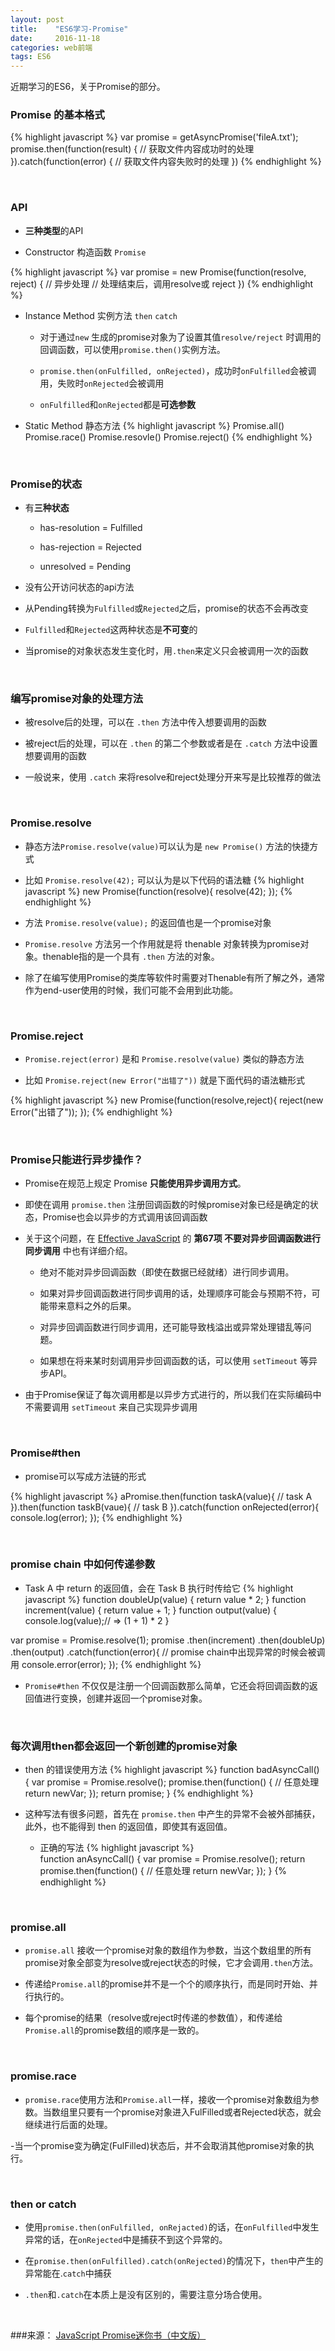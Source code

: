```yaml
---
layout: post
title:    "ES6学习-Promise"
date:     2016-11-18
categories: web前端
tags: ES6
---
```


近期学习的ES6，关于Promise的部分。

<!-- more -->

### Promise 的基本格式

{% highlight javascript %}
var promise = getAsyncPromise('fileA.txt');
promise.then(function(result) {
    // 获取文件内容成功时的处理
}).catch(function(error) {
    // 获取文件内容失败时的处理
})
{% endhighlight %}

<br>

### API
- **三种类型**的API

- Constructor 构造函数 `Promise`

{% highlight javascript %}
var promise = new Promise(function(resolve, reject) {
    // 异步处理
    // 处理结束后，调用resolve或 reject
})
{% endhighlight %}

- Instance Method 实例方法 `then` `catch`

    - 对于通过`new` 生成的promise对象为了设置其值`resolve/reject`
    时调用的回调函数，可以使用`promise.then()`实例方法。

    - `promise.then(onFulfilled, onRejected)`，成功时`onFulfilled`会被调用，失败时`onRejected`会被调用

    - `onFulfilled`和`onRejected`都是**可选参数**

- Static Method 静态方法
{% highlight javascript %}
Promise.all()
Promise.race()
Promise.resovle()
Promise.reject() 
{% endhighlight %}

<br>

### Promise的状态
- 有**三种状态**
    - has-resolution = Fulfilled

    - has-rejection = Rejected

    - unresolved = Pending

- 没有公开访问状态的api方法

- 从Pending转换为`Fulfilled`或`Rejected`之后，promise的状态不会再改变

- `Fulfilled`和`Rejected`这两种状态是**不可变**的

- 当promise的对象状态发生变化时，用`.then`来定义只会被调用一次的函数
 
<br>

### 编写promise对象的处理方法
- 被resolve后的处理，可以在 `.then` 方法中传入想要调用的函数

- 被reject后的处理，可以在 `.then` 的第二个参数或者是在 `.catch` 方法中设置想要调用的函数

- 一般说来，使用 `.catch` 来将resolve和reject处理分开来写是比较推荐的做法
 
 
<br>

### Promise.resolve
- 静态方法`Promise.resolve(value)`可以认为是 `new Promise()` 方法的快捷方式

- 比如 `Promise.resolve(42);` 可以认为是以下代码的语法糖
{% highlight javascript %}
new Promise(function(resolve){
    resolve(42);
});
{% endhighlight %}

- 方法 `Promise.resolve(value);` 的返回值也是一个promise对象

- `Promise.resolve` 方法另一个作用就是将 thenable 对象转换为promise对象。thenable指的是一个具有 `.then` 方法的对象。

- 除了在编写使用Promise的类库等软件时需要对Thenable有所了解之外，通常作为end-user使用的时候，我们可能不会用到此功能。
 
<br>

### Promise.reject
- `Promise.reject(error)` 是和 `Promise.resolve(value)` 类似的静态方法

- 比如 `Promise.reject(new Error("出错了"))` 就是下面代码的语法糖形式

{% highlight javascript %}
new Promise(function(resolve,reject){
    reject(new Error("出错了"));
});
{% endhighlight %}
 
<br>

### Promise只能进行异步操作？

- Promise在规范上规定 Promise **只能使用异步调用方式**。

- 即使在调用 `promise.then` 注册回调函数的时候promise对象已经是确定的状态，Promise也会以异步的方式调用该回调函数

- 关于这个问题，在 [Effective JavaScript](http://effectivejs.com/) 的 **第67项 不要对异步回调函数进行同步调用** 中也有详细介绍。

    - 绝对不能对异步回调函数（即使在数据已经就绪）进行同步调用。

    - 如果对异步回调函数进行同步调用的话，处理顺序可能会与预期不符，可能带来意料之外的后果。

    - 对异步回调函数进行同步调用，还可能导致栈溢出或异常处理错乱等问题。

    - 如果想在将来某时刻调用异步回调函数的话，可以使用 `setTimeout` 等异步API。

- 由于Promise保证了每次调用都是以异步方式进行的，所以我们在实际编码中不需要调用 `setTimeout` 来自己实现异步调用
 
<br>

### Promise#then
- promise可以写成方法链的形式

{% highlight javascript %}
aPromise.then(function taskA(value){
    // task A
}).then(function taskB(vaue){
    // task B
}).catch(function onRejected(error){
    console.log(error);
});
{% endhighlight %}
 
 
 
<br>

### promise chain 中如何传递参数
- Task A 中 return 的返回值，会在 Task B 执行时传给它
{% highlight javascript %}
function doubleUp(value) {
    return value * 2;
}
function increment(value) {
    return value + 1;
}
function output(value) {
    console.log(value);// => (1 + 1) * 2
}

var promise = Promise.resolve(1);
promise
.then(increment)
.then(doubleUp)
.then(output)
.catch(function(error){
    // promise chain中出现异常的时候会被调用
    console.error(error);
});
{% endhighlight %}
- `Promise#then` 不仅仅是注册一个回调函数那么简单，它还会将回调函数的返回值进行变换，创建并返回一个promise对象。
 
<br>

### 每次调用then都会返回一个新创建的promise对象
- then 的错误使用方法
{% highlight javascript %}
function badAsyncCall() {
    var promise = Promise.resolve();
    promise.then(function() {
    // 任意处理
    return newVar;
});
    return promise;
}
{% endhighlight %}

- 这种写法有很多问题，首先在 `promise.then` 中产生的异常不会被外部捕获，此外，也不能得到 then 的返回值，即使其有返回值。
    - 正确的写法
{% highlight javascript %}    
function anAsyncCall() {
    var promise = Promise.resolve();
    return promise.then(function() {
        // 任意处理
        return newVar;
    });
}
{% endhighlight %}
 
<br>

### promise.all
- `promise.all` 接收一个promise对象的数组作为参数，当这个数组里的所有promise对象全部变为resolve或reject状态的时候，它才会调用`.then`方法。

- 传递给`Promise.all`的promise并不是一个个的顺序执行，而是同时开始、并行执行的。

- 每个promise的结果（resolve或reject时传递的参数值），和传递给`Promise.all`的promise数组的顺序是一致的。
 
<br>

### promise.race
- `promise.race`使用方法和`Promise.all`一样，接收一个promise对象数组为参数。当数组里只要有一个promise对象进入FulFilled或者Rejected状态，就会继续进行后面的处理。

-当一个promise变为确定(FulFilled)状态后，并不会取消其他promise对象的执行。
 
<br>

### then or catch
- 使用`promise.then(onFulfilled, onRejacted)`的话，在`onFulfilled`中发生异常的话，在`onRejected`中是捕获不到这个异常的。
  
- 在`promise.then(onFulfilled).catch(onRejected)`的情况下，`then`中产生的异常能在.`catch`中捕获

- `.then`和`.catch`在本质上是没有区别的，需要注意分场合使用。
 
<br>

###来源：
<a href="http://liubin.org/promises-book/" target="_blank">JavaScript Promise迷你书（中文版）</a>
